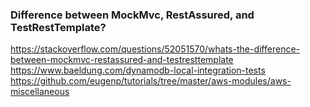 
### Difference between MockMvc, RestAssured, and TestRestTemplate?
https://stackoverflow.com/questions/52051570/whats-the-difference-between-mockmvc-restassured-and-testresttemplate
https://www.baeldung.com/dynamodb-local-integration-tests
https://github.com/eugenp/tutorials/tree/master/aws-modules/aws-miscellaneous